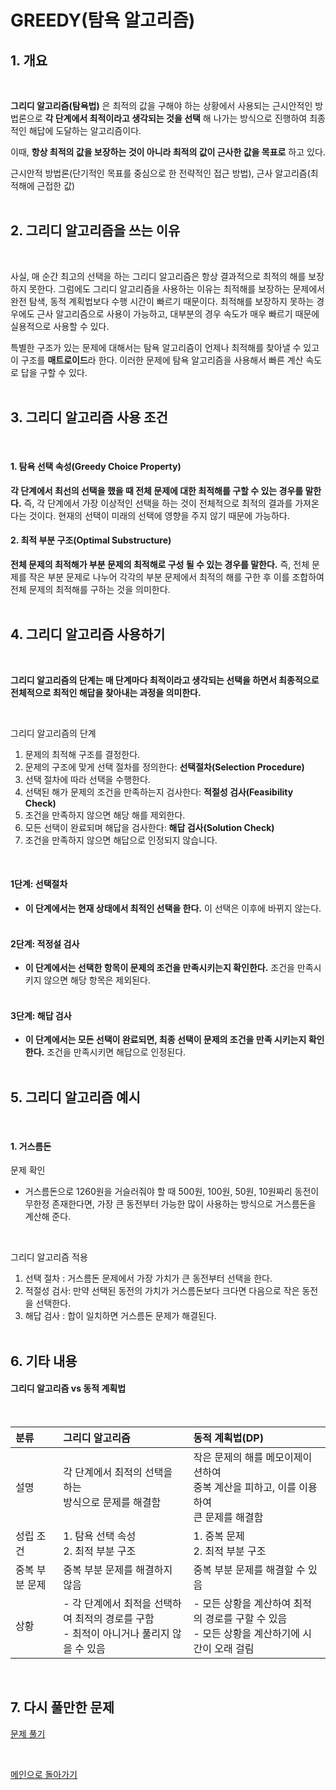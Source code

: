 # GREEDY(탐욕 알고리즘)

## 1. 개요

<br/>

**그리디 알고리즘(탐욕법)** 은 최적의 값을 구해야 하는 상황에서 사용되는 근시안적인 방법론으로 **각 단계에서 최적이라고 생각되는 것을 선택** 해 나가는 방식으로 진행하여 최종적인 해답에 도달하는 알고리즘이다.

이때, **항상 최적의 값을 보장하는 것이 아니라 최적의 값이 근사한 값을 목표로** 하고 있다.

근시안적 방법론(단기적인 목표를 중심으로 한 전략적인 접근 방법), 근사 알고리즘(최적해에 근접한 값) <br/><br/>

## 2. 그리디 알고리즘을 쓰는 이유

<br/>

사실, 매 순간 최고의 선택을 하는 그리디 알고리즘은 항상 결과적으로 최적의 해를 보장하지 못한다. 그럼에도 그리디 알고리즘을 사용하는 이유는 최적해를 보장하는 문제에서 완전 탐색, 동적 계획법보다 수행 시간이 빠르기 때문이다. 최적해를 보장하지 못하는 경우에도 근사 알고리즘으로 사용이 가능하고, 대부분의 경우 속도가 매우 빠르기 때문에 실용적으로 사용할 수 있다.

특별한 구조가 있는 문제에 대해서는 탐욕 알고리즘이 언제나 최적해를 찾아낼 수 있고 이 구조를 **매트로이드**라 한다.
이러한 문제에 탐욕 알고리즘을 사용해서 빠른 계산 속도로 답을 구할 수 있다. <br/><br/>

## 3. 그리디 알고리즘 사용 조건

<br/>

#### 1. 탐욕 선택 속성(Greedy Choice Property)
   **각 단계에서 최선의 선택을 했을 때 전체 문제에 대한 최적해를 구할 수 있는 경우를 말한다.** 즉, 각 단계에서 가장 이상적인 선택을
   하는 것이 전체적으로 최적의 결과를 가져온다는 것이다. 현재의 선택이 미래의 선택에 영향을 주지 않기 때문에 가능하다.

#### 2. 최적 부분 구조(Optimal Substructure)
  **전체 문제의 최적해가 부분 문제의 최적해로 구성 될 수 있는 경우를 말한다.** 즉, 전체 문제를 작은 부분 문제로 나누어 각각의 부분 문제에서 최적의 해를 구한 후 이를 조합하여 전체 문제의 최적해를 구하는 것을 의미한다. <br/><br/>

## 4. 그리디 알고리즘 사용하기

<br/>

**그리디 알고리즘의 단계는 매 단계마다 최적이라고 생각되는 선택을 하면서 최종적으로 전체적으로 최적인 해답을 찾아내는 과정을 의미한다.**

<br/>

그리디 알고리즘의 단계
1. 문제의 최적해 구조를 결정한다.
2. 문제의 구조에 맞게 선택 절차를 정의한다: **선택절차(Selection Procedure)**
3. 선택 절차에 따라 선택을 수행한다.
4. 선택된 해가 문제의 조건을 만족하는지 검사한다: **적절성 검사(Feasibility Check)**
5. 조건을 만족하지 않으면 해당 해를 제외한다.
6. 모든 선택이 완료되며 해답을 검사한다: **해답 검사(Solution Check)**
7. 조건을 만족하지 않으면 해답으로 인정되지 않습니다.

<br/>

#### 1단계: 선택절차
- **이 단계에서는 현재 상태에서 최적인 선택을 한다.** 이 선택은 이후에 바뀌지 않는다. <br/><br/>

#### 2단계: 적정설 검사
- **이 단계에서는 선택한 항목이 문제의 조건을 만족시키는지 확인한다.** 조건을 만족시키지 않으면 해당 항목은 제외된다. <br/><br/>

#### 3단계: 해답 검사
- **이 단계에서는 모든 선택이 완료되면, 최종 선택이 문제의 조건을 만족 시키는지 확인한다.** 조건을 만족시키면 해답으로 인정된다. <br/><br/>

## 5. 그리디 알고리즘 예시

<br/>

#### 1. 거스름돈

문제 확인
- 거스름돈으로 1260원을 거슬러줘야 할 때 500원, 100원, 50원, 10원짜리 동전이 무한정 존재한다면, 가장 큰 동전부터 가능한 많이 사용하는 방식으로 거스름돈을 계산해 준다.

<br/>

그리디 알고리즘 적용
1. 선택 절차 : 거스름돈 문제에서 가장 가치가 큰 동전부터 선택을 한다.
2. 적절성 검사: 만약 선택된 동전의 가치가 거스름돈보다 크다면 다음으로 작은 동전을 선택한다.
3. 해답 검사 : 합이 일치하면 거스름돈 문제가 해결된다. <br/><br/>

## 6. 기타 내용

#### 그리디 알고리즘 vs 동적 계획법

<br/>

|분류|그리디 알고리즘|동적 계획법(DP)|
|:---|:----------|:----------|
|설명|각 단계에서 최적의 선택을 하는 <br/>방식으로 문제를 해결함|작은 문제의 해를 메모이제이션하여 <br/> 중복 계산을 피하고, 이를 이용하여 <br/>큰 문제를 해결함|
|성립 조건|1. 탐욕 선택 속성 <br/> 2. 최적 부분 구조|1. 중복 문제 <br/> 2. 최적 부분 구조|
|중복 부분 문제|중복 부분 문제를 해결하지 않음|중복 부분 문제를 해결할 수 있음|
|상황|- 각 단계에서 최적을 선택하여 최적의 경로를 구함 <br/> - 최적이 아니거나 풀리지 않을 수 있음|- 모든 상황을 계산하여 최적의 경로를 구할 수 있음 <br/> - 모든 상황을 계산하기에 시간이 오래 걸림|

<br/>

## 7. 다시 풀만한 문제
[문제 풀기](https://github.com/nicehcy2/baekjoon/blob/main/algorithms/Greedy/PROBLEM.md)

<br/>

[메인으로 돌아가기](https://github.com/nicehcy2/baekjoon)
